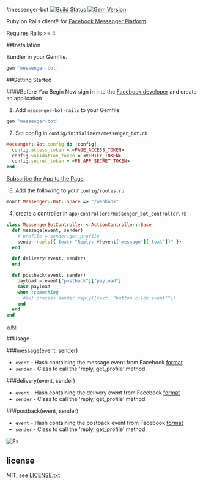 #messenger-bot
[![Build Status](https://travis-ci.org/jun85664396/messenger-bot-rails.svg?branch=master)](https://travis-ci.org/jun85664396/messenger-bot-rails)
[![Gem Version](https://badge.fury.io/rb/messenger-bot.svg)](https://badge.fury.io/rb/messenger-bot)

Ruby on Rails client!! for [Facebook Messenger Platform](https://developers.facebook.com/docs/messenger-platform)

Requires Rails >= 4

##Installation

Bundler in your Gemfile.

```ruby
gem 'messenger-bot'
```

##Getting Started

####Before You Begin
  Now sign in into the [Facebook developer](https://developers.facebook.com/apps) and create an application

1. Add `messenger-bot-rails` to your Gemfile
  ```ruby
  gem 'messenger-bot'
  ```

2. Set config in `config/initializers/messenger_bot.rb `
  ```ruby
  Messenger::Bot.config do |config|
    config.access_token = <PAGE_ACCESS_TOKEN>
    config.validation_token = <VERIFY_TOKEN>
    config.secret_token = <FB_APP_SECRET_TOKEN>
  end
  ```
  [Subscribe the App to the Page](https://developers.facebook.com/docs/messenger-platform/quickstart#subscribe_app_page)
  
3. Add the following to your `config/routes.rb`
  ```ruby
  mount Messenger::Bot::Space => "/webhook"
  ```
4. create a controller in `app/controllers/messenger_bot_controller.rb`
  ```ruby
  class MessengerBotController < ActionController::Base
    def message(event, sender)
      # profile = sender.get_profile
      sender.reply({ text: "Reply: #{event['message']['text']}" })
    end
  
    def delivery(event, sender)
    end
  
    def postback(event, sender)
      payload = event["postback"]["payload"]
      case payload
      when :something
        #ex) process sender.reply({text: "button click event!"})
      end
    end
  end
  ```

[wiki](https://github.com/jun85664396/messenger-bot-rails/wiki/Getting-Started)

##Usage

###message(event, sender)
* `event` - Hash containing the message event from Facebook [format](https://developers.facebook.com/docs/messenger-platform/webhook-reference#received_message)
* `sender` - Class to call the 'reply, get_profile' method.

###delivery(event, sender)
* `event` - Hash containing the delivery event from Facebook [format](https://developers.facebook.com/docs/messenger-platform/webhook-reference#message_delivery)
* `sender` - Class to call the 'reply, get_profile' method.

###postback(event, sender)
* `event` - Hash containing the postback event from Facebook [format](https://developers.facebook.com/docs/messenger-platform/webhook-reference#postback)
* `sender` - Class to call the 'reply, get_profile' method.

![Ex](https://camo.githubusercontent.com/2452b2ca2f748f2695e545c5c14e70356df5d673/68747470733a2f2f692e696d6775722e636f6d2f59544d4f5967362e676966)

## license

MIT, see [LICENSE.txt](LICENSE.txt)

